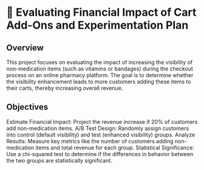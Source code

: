 # 🛒 Evaluating Financial Impact of Cart Add-Ons and Experimentation Plan

## Overview
This project focuses on evaluating the impact of increasing the visibility of non-medication items (such as vitamins or bandages) during the checkout process on an online pharmacy platform. The goal is to determine whether the visibility enhancement leads to more customers adding these items to their carts, thereby increasing overall revenue.

## Objectives
Estimate Financial Impact: Project the revenue increase if 20% of customers add non-medication items.
A/B Test Design: Randomly assign customers into control (default visibility) and test (enhanced visibility) groups.
Analyze Results: Measure key metrics like the number of customers adding non-medication items and total revenue for each group.
Statistical Significance: Use a chi-squared test to determine if the differences in behavior between the two groups are statistically significant.

